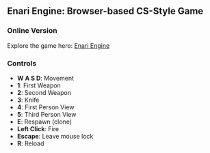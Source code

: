 ## Enari Engine: Browser-based CS-Style Game

### Online Version
Explore the game here: [Enari Engine](https://enari-engine.vercel.app/)

### Controls
- **W A S D**: Movement
- **1**: First Weapon
- **2**: Second Weapon
- **3**: Knife
- **4**: First Person View
- **5**: Third Person View
- **E**: Respawn (clone)
- **Left Click**: Fire
- **Escape**: Leave mouse lock
- **R**: Reload

 
 
